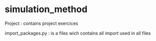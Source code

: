 # simulation_method

Project : contains project exercices

import_packages.py : is a files wich contains all import used in all files
